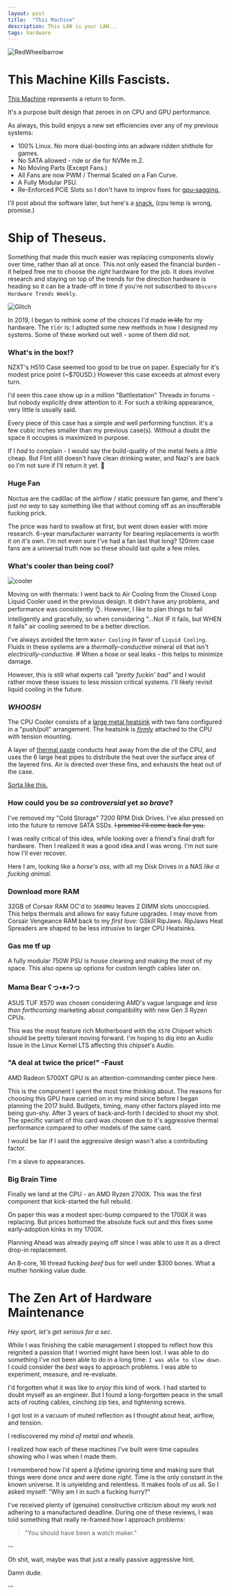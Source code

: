 ```yaml
---
layout: post
title:  "This Machine"
description: This LAN is your LAN...
tags: hardware
---
```


![RedWheelbarrow](../../../assets/images/RWB/RWB01.jpg)

# This Machine Kills Fascists.

[This Machine](https://en.wikipedia.org/wiki/This_machine_kills_fascists) represents a return to form.

It's a purpose built design that zeroes in on CPU and GPU performance.

As always, this build enjoys a new set efficiencies over any of my previous systems:

* 100% Linux. No more dual-booting into an adware ridden shithole for games.
* No SATA allowed - ride or die for NVMe m.2.
* No Moving Parts (Except Fans.)
* All Fans are now PWM / Thermal Scaled on a Fan Curve.
* A Fully Modular PSU.
* Re-Enforced PCIE Slots so I don't have to improv fixes for [gpu-sagging.](../../../assets/images/RWB/gpusag.jpeg)

I'll post about the software later, but here's a [snack.](../../../assets/images/RWB/shellbie.png) (cpu temp is wrong, promise.)

# Ship of Theseus.

Something that made this much easier was replacing components slowly over time, rather than all at once. This not only eased the financial burden - it helped free me to choose the _right_ hardware for the job. It does involve research and staying on top of the trends for the direction hardware is heading so it can be a trade-off in time if you're not subscribed to `Obscure Hardware Trends Weekly`.

![Glitch](../../../assets/images/Glitch/Glitch.jpg)

In 2019, I began to rethink some of the choices I'd made ~~in life~~ for my hardware. The `tldr` is: I adopted some new methods in how I designed my systems. Some of these worked out well - some of them did not.

### What's in the box!?

NZXT's H510 Case seemed too good to be true on paper. Especially for it's modest price point (~$70USD.) However this case exceeds at almost every turn.

I'd seen this case show up in a million "Battlestation" Threads in forums - but nobody explicitly drew attention to it. For such a striking appearance, very little is usually said.

Every piece of this case has a simple and well performing function. It's a few cubic inches smaller than my previous case(s). Without a doubt the space it occupies is maximized in purpose.

If I *had* to complain - I would say the build-quality of the metal feels a _little_ cheap. But Flint still doesn't have clean drinking water, and Nazi's are back so I'm not sure if I'll return it yet. 🤔

### Huge Fan

Noctua are the cadillac of the airflow / static pressure fan game, and there's just _no way_ to say something like that without coming off as an insufferable fucking prick.

The price was hard to swallow at first, but went down easier with more research. 6-year manufacturer warranty for bearing replacements is worth it on it's own. I'm not even sure I've had a fan last that long? 120mm case fans are a universal truth now so these should last quite a few miles.

### What's cooler than being cool?

![cooler](../../../assets/images/RWB/cooler.jpg)

Moving on with thermals: I went back to Air Cooling from the Closed Loop Liquid Cooler used in the previous design. It didn't have any problems, and performance was consistently 👌. However, I like to plan things to fail intelligently and gracefully, so when considering "...Not IF it fails, but WHEN it fails" air cooling seemed to be a better direction.

I've always avoided the term `Water Cooling` in favor of `Liquid Cooling`. Fluids in these systems are a *thermally-conductive* mineral oil that isn't *electrically-conductive.* ~~If~~ When a hose or seal leaks - this helps to minimize damage.

However, this is still what experts call _"pretty fuckin' bad"_ and I would rather move these issues to less mission critical systems. I'll likely revisit liquid cooling in the future.

### _WHOOSH_

The CPU Cooler consists of a [large metal heatsink](../../../assets/images/RWB/finland.jpg) with two fans configured in a "push/pull" arrangement. The heatsink is [*firmly*](../../../assets/images/RWB/screwd.jpeg) attached to the CPU with tension mounting.

A layer of [thermal paste](../../../assets/images/RWB/compounding.jpg) conducts heat away from the die of the CPU, and uses the 6 large heat pipes to distribute the heat over the surface area of the layered fins. Air is directed over these fins, and exhausts the heat out of the case.

[Sorta like this.](../../../assets/images/RWB/whoosh.png)

### How could you be _so controversial_ yet _so brave_?

I've removed my "Cold Storage" 7200 RPM Disk Drives. I've also pressed on into the future to remove SATA SSDs. ~~I promise I'll come back for you.~~

I was really critical of this idea, while looking over a friend's final draft for hardware. Then I realized it was a good idea and I was wrong. I'm not sure how I'll ever recover.

Here I am, looking like a _horse's ass_, with all my Disk Drives in a NAS _like a fucking animal._

### Download more RAM

32GB of Corsair RAM OC'd to `3600MHz` leaves 2 DIMM slots unoccupied. This helps thermals and allows for easy future upgrades. I may move from Corsair Vengeance RAM back to my _first love_: GSkill RipJaws. RipJaws Heat Spreaders are shaped to be less intrusive to larger CPU Heatsinks.

### Gas me tf up

A fully modular 750W PSU is house cleaning and making the most of my space. This also opens up options for custom length cables later on.

### Mama Bear ʕっ•ᴥ•ʔっ

ASUS TUF X570 was chosen considering AMD's vague language and _less than forthcoming_ marketing about compatibility with new Gen 3 Ryzen CPUs.

This was the most feature rich Motherboard with the `X570` Chipset which should be pretty tolerant moving forward. I'm hoping to dig into an Audio Issue in the Linux Kernel LTS affecting this chipset's Audio.

### "A deal at twice the price!" -Faust

AMD Radeon 5700XT GPU is an attention-commanding center piece here.

This is the component I spent the most time thinking about. The reasons for choosing this GPU have carried on in my mind since before I began planning the 2017 build. Budgets, timing, many other factors played into me being gun-shy. After 3 years of back-and-forth I decided to shoot my shot. The specific variant of this card was chosen due to it's aggressive thermal performance compared to other models of the same card.

I would be liar if I said the aggressive design wasn't also a contributing factor.

I'm a slave to appearances.

### Big Brain Time

Finally we land at the CPU - an AMD Ryzen 2700X. This was the first component that kick-started the full rebuild.

On paper this was a modest spec-bump compared to the 1700X it was replacing. But prices bottomed the absolute fuck out and this fixes some early-adoption kinks in my 1700X.

Planning Ahead was already paying off since I was able to use it as a direct drop-in replacement.

An 8-core, 16 thread fucking _beef bus_ for well under $300 bones. What a muther honking value dude.

# The Zen Art of Hardware Maintenance

_Hey sport, let's get serious for a sec._

While I was finishing the cable management I stopped to reflect how this reignited a passion that I worried might have been lost. I was able to do something I've not been able to do in a long time: `I was able to slow down.` I could consider the *best* ways to approach problems. I was able to experiment, measure, and re-evaluate.

I'd forgotten what it was like to _enjoy_ this kind of work. I had started to doubt myself as an engineer. But I found a long-forgotten peace in the small acts of routing cables, cinching zip ties, and tightening screws.

I got lost in a vacuum of muted reflection as I thought about heat, airflow, and tension.

I rediscovered my _mind of metal and wheels_.

I realized how each of these machines I've built were time capsules showing who I was when I made them.

I remembered how I'd spent a _lifetime_ ignoring time and making sure that things were done _once_ and were done _right_. Time is the only constant in the known universe. It is unyielding and relentless. It makes fools of us all. So I asked myself: "Why am I in such a fucking hurry?"

I've received plenty of (genuine) constructive criticism about my work not adhering to a manufactured deadline. During one of these reviews, I was told something that really re-framed how I approach problems:

> "You should have been a watch maker."

--

Oh shit, wait, maybe was that just a really passive aggressive hint.

Damn dude.

--

